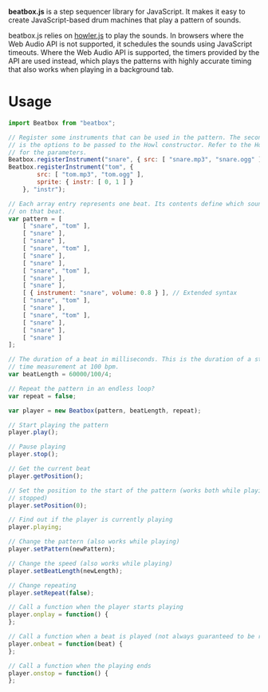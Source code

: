 __beatbox.js__ is a step sequencer library for JavaScript. It makes it easy to
create JavaScript-based drum machines that play a pattern of sounds.

beatbox.js relies on [howler.js](https://github.com/goldfire/howler.js) to play
the sounds. In browsers where the Web Audio API is not supported, it schedules
the sounds using JavaScript timeouts. Where the Web Audio API is supported, the
timers provided by the API are used instead, which plays the patterns with highly
accurate timing that also works when playing in a background tab.

Usage
=====

```javascript
import Beatbox from "beatbox";

// Register some instruments that can be used in the pattern. The second parameter
// is the options to be passed to the Howl constructor. Refer to the Howler doc
// for the parameters.
Beatbox.registerInstrument("snare", { src: [ "snare.mp3", "snare.ogg" ] });
Beatbox.registerInstrument("tom", {
        src: [ "tom.mp3", "tom.ogg" ],
        sprite: { instr: [ 0, 1 ] }
    }, "instr");

// Each array entry represents one beat. Its contents define which sounds are played
// on that beat.
var pattern = [
	[ "snare", "tom" ],
    [ "snare" ],
    [ "snare" ],
    [ "snare", "tom" ],
    [ "snare" ],
    [ "snare" ],
    [ "snare", "tom" ],
    [ "snare" ],
    [ "snare" ],
    [ { instrument: "snare", volume: 0.8 } ], // Extended syntax
    [ "snare", "tom" ],
    [ "snare" ],
    [ "snare", "tom" ],
    [ "snare" ],
    [ "snare" ],
    [ "snare" ]
];

// The duration of a beat in milliseconds. This is the duration of a stroke in 4/4
// time measurement at 100 bpm.
var beatLength = 60000/100/4;

// Repeat the pattern in an endless loop?
var repeat = false;

var player = new Beatbox(pattern, beatLength, repeat);

// Start playing the pattern
player.play();

// Pause playing
player.stop();

// Get the current beat
player.getPosition();

// Set the position to the start of the pattern (works both while playing and when
// stopped)
player.setPosition(0);

// Find out if the player is currently playing
player.playing;

// Change the pattern (also works while playing)
player.setPattern(newPattern);

// Change the speed (also works while playing)
player.setBeatLength(newLength);

// Change repeating
player.setRepeat(false);

// Call a function when the player starts playing
player.onplay = function() {
};

// Call a function when a beat is played (not always guaranteed to be run for each beat)
player.onbeat = function(beat) {
};

// Call a function when the playing ends
player.onstop = function() {
};
```
